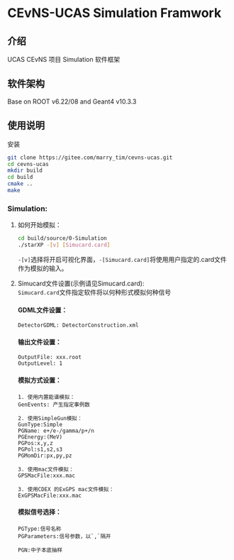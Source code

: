 # CEvNS-UCAS Simulation Framwork

## 介绍
UCAS CEvNS 项目 Simulation 软件框架

## 软件架构

Base on ROOT v6.22/08 and Geant4 v10.3.3

## 使用说明
安装
```bash
git clone https://gitee.com/marry_tim/cevns-ucas.git
cd cevns-ucas
mkdir build
cd build
cmake ..
make
```


### Simulation:
1.  如何开始模拟：  
    ```bash
    cd build/source/0-Simulation
    ./starXP -[v] [Simucard.card]
    ```
    `-[v]`选择将开启可视化界面，`-[Simucard.card]`将使用用户指定的.card文件作为模拟的输入。
2.  Simucard文件设置(示例请见Simucard.card):  
    `Simucard.card`文件指定软件将以何种形式模拟何种信号

    #### GDML文件设置：  
        DetectorGDML: DetectorConstruction.xml

    #### 输出文件设置：
        OutputFile: xxx.root
        OutputLevel: 1

    #### 模拟方式设置：   
        1. 使用内置能谱模拟：
        GenEvents: 产生指定事例数  
        
        2. 使用SimpleGun模拟：
        GunType:Simple  
        PGName: e+/e-/gamma/p+/n
        PGEnergy:(MeV)
        PGPos:x,y,z
        PGPol:s1,s2,s3
        PGMomDir:px,py,pz
        
        3. 使用mac文件模拟：
        GPSMacFile:xxx.mac

        3. 使用CDEX 的ExGPS mac文件模拟：
        ExGPSMacFile:xxx.mac

    #### 模拟信号选择：  
        PGType:信号名称
        PGParameters:信号参数，以`,`隔开  
        
        PGN:中子本底抽样



